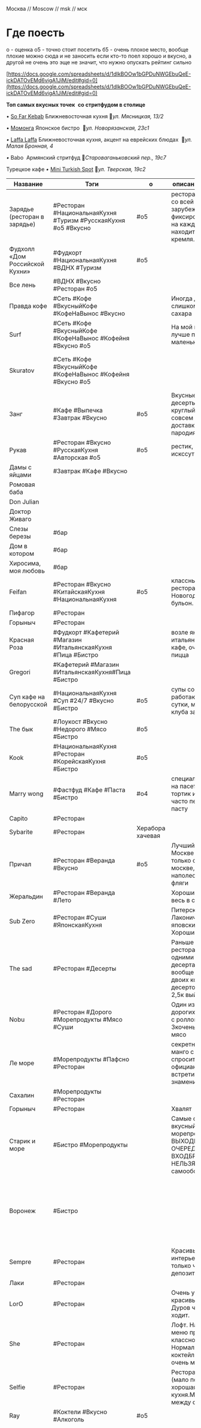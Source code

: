 
Москва // Moscow // msk // мск


# Где поесть

о - оценка
	о5 - точно стоит посетить
	б5 - очень плохое место, вообще плохие можно сюда и не заносить
если кто-то поел хорошо и вкусно, а другой не очень это эще не значит, что нужно опускать рейтинг сильно

[https://docs.google.com/spreadsheets/d/1dlkBOOw1bGPDuNWGEbuQeE-ickDATOvEMd6vigA1JiM/edit#gid=0](https://docs.google.com/spreadsheets/d/1dlkBOOw1bGPDuNWGEbuQeE-ickDATOvEMd6vigA1JiM/edit#gid=0)



**Топ самых вкусных точек** 
**со стритфудом в столице**


• [So Far Kebab](https://instagram.com/sofarkebab?igshid=MzRlODBiNWFlZA==)
Ближневосточная кухня
📍_ул. Мясницкая, 13/2_

• [Момонга](https://instagram.com/momonga_depo?igshid=MzRlODBiNWFlZA==)
Японское бистро 
📍_ул. Новорязанская, 23с1_

_•_ [Laffa Laffa](https://instagram.com/laffa_laffa?igshid=MzRlODBiNWFlZA==)
Ближневосточная кухня, акцент на еврейских блюдах 
📍_ул. Малая Бронная, 4_

_•_ Babo 
Армянский стритфуд
📍_Староваганьковский пер., 19с7_


Турецкое кафе _•_ [Mini Turkish Spot](https://instagram.com/mini.turkishspot?igshid=MzRlODBiNWFlZA==)
📍_ул. Тверская, 19с2_

| Название              | Тэги                                                               | о                | описание / заметка                                                                                                    | адрес                                                                                                                                                    |                                                                                                                                                                                                                                                                                                                                            |
| --------------------- | ------------------------------------------------------------------ | ---------------- |-----------------------------------------------------------------------------------------------------------------------| -------------------------------------------------------------------------------------------------------------------------------------------------------- | ------------------------------------------------------------------------------------------------------------------------------------------------------------------------------------------------------------------------------------------------------------------------------------------------------------------------------------------ |
| Зарядье (ресторан в зарядье) | #Ресторан #НациональнаяКухня #Туризм #РусскаяКухня #o5 #Вкусно     | #o5              | ресторан с кухней со всей России и зарубежом, фиксированная цена на каждое блюдо, находится возле кремля.             | улица Варварка домовладение 6, строение 1, Москва, 109012                                                                                                |                                                                                                                                                                                                                                                                                                                                            |
| Фудхолл «Дом Российской Кухни» | #Фудкорт #НациональнаяКухня #ВДНХ #Туризм                          | #o5              |                                                                                                                       | Адрес: просп. Мира, 119, стр. 66А, Москва                                                                                                                |                                                                                                                                                                                                                                                                                                                                            |
| Все лень              | #ВДНХ #Вкусно #Ресторан  #o5                                       |                  |                                                                                                                       |                                                                                                                                                          |                                                                                                                                                                                                                                                                                                                                            |
| Правда кофе           | #Сеть #Кофе #ВкусныйКофе #КофеНаВынос #Вкусно                      |                  | Иногда добавляют слишком много сахара                                                                                 |                                                                                                                                                          |                                                                                                                                                                                                                                                                                                                                            |
| Surf                  | #Сеть #Кофе #ВкусныйКофе #КофеНаВынос #Кофейня #Вкусно  #o5        |                  | На мой вкус в серфе лучше получается маленький кофе                                                                   |                                                                                                                                                          |                                                                                                                                                                                                                                                                                                                                            |
| Skuratov              | #Сеть #Кофе #ВкусныйКофе #КофеНаВынос #Кофейня #Вкусно #o5         |                  |                                                                                                                       | сеть кофеен.на китай городе очень вкусно  Мясницкая ул., 13 строение 2, Москва, 101000                                                               |                                                                                                                                                                                                                                                                                                                                            |
| Занг                  | #Кафе #Выпечка  #Завтрак #Вкусно                                   | #o5              | Вкусные авторские десерты, например круглый круассан, совсем не как в доставках и пародиях                            |                                                                                                                                                          |                                                                                                                                                                                                                                                                                                                                            |
| Рукав                 | #Ресторан #Вкусно #РусскаяКухня #Авторская #o5                     | #o5              | рестик, 90-е, искссутво                                                                                               |                                                                                                                                                          |                                                                                                                                                                                                                                                                                                                                            |
| Дамы с яйцами         | #Завтрак #Кафе #Вкусно                                             |                  |                                                                                                                       |                                                                                                                                                          |                                                                                                                                                                                                                                                                                                                                            |
| Ромовая баба          |                                                                    |                  |                                                                                                                       |                                                                                                                                                          |                                                                                                                                                                                                                                                                                                                                            |
| Don Julian            |                                                                    |                  |                                                                                                                       |                                                                                                                                                          |                                                                                                                                                                                                                                                                                                                                            |
| Доктор Живаго         |                                                                    |                  |                                                                                                                       |                                                                                                                                                          |                                                                                                                                                                                                                                                                                                                                            |
| Слезы березы          | #бар                                                               |                  |                                                                                                                       |                                                                                                                                                          |                                                                                                                                                                                                                                                                                                                                            |
| Дом в котором         | #бар                                                               |                  |                                                                                                                       |                                                                                                                                                          |                                                                                                                                                                                                                                                                                                                                            |
| Хиросима, моя любовь  | #бар                                                               |                  |                                                                                                                       |                                                                                                                                                          |                                                                                                                                                                                                                                                                                                                                            |
| Feifan                | #Ресторан #Вкусно #КитайскаяКухня #НациональнаяКухня               | #o5              | классный китайский ресторан. Новогоднее блюдо бульон.                                                                 |                                                                                                                                                          |                                                                                                                                                                                                                                                                                                                                            |
| Пифагор           | #Ресторан                                                          |                  |                                                                                                                       |                                                                                                                                                          |                                                                                                                                                                                                                                                                                                                                            |
| Горыныч               | #Ресторан                                                          |                  |                                                                                                                       |                                                                                                                                                          |                                                                                                                                                                                                                                                                                                                                            |
| Красная Роза      | #Фудкорт   #Кафетерий #Магазин #ИтальянскаяКухня	#Пица #Бистро |                  | возле яндекса, там итальянец открыл кафе, очень вкусная пицца                                                         |                                                                                                                                                          |                                                                                                                                                                                                                                                                                                                                            |
| Gregori               | #Кафетерий #Магазин #ИтальянскаяКухня#Пица #Бистро             |                  |                                                                                                                       | Ленинградское ш., 9к1с5, Москва, 125171                                                                                                                  |                                                                                                                                                                                                                                                                                                                                            |
| Суп кафе на белорусской | #НациональнаяКухня #Суп #24/7 #Вкусно #Бистро                      | #o5              | супы со всего мира, работают круглые сутки, можно после клуба заехать                                                 |                                                                                                                                                          |                                                                                                                                                                                                                                                                                                                                            |
| The бык               | #Лоукост #Вкусно #Недорого #Мясо #Бистро                           | #o5              |                                                                                                                       |                                                                                                                                                          |                                                                                                                                                                                                                                                                                                                                            |
| Kook                  | #НациональнаяКухня #Ресторан #КорейскаяКухня #Бистро               | #o5              |                                                                                                                       | Петровский б-р, 15/1ул. Мясницкая, 11                                                                                                            |                                                                                                                                                                                                                                                                                                                                            |
| Marry wong            | #Фастфуд #Кафе #Паста #Бистро                                      | #о4              | специализируются на пасет, есть тортик из икеи, часто переваривают пасту                                              |                                                                                                                                                          |                                                                                                                                                                                                                                                                                                                                            |
| Capito                | #Ресторан                                                          |                  |                                                                                                                       |                                                                                                                                                          |                                                                                                                                                                                                                                                                                                                                            |
| Sybarite              | #Ресторан                                                          | Херабора хачевая |                                                                                                                       |                                                                                                                                                          |                                                                                                                                                                                                                                                                                                                                            |
| Причал                | #Ресторан #Веранда #Вкусно                                         | #o5              | Лучший наполеон в Москве БЛЕАТЬ! Но только он не в москве, но этот наполеон - отвал фляги                             | Ильинское шоссе                                                                                                                                          |                                                                                                                                                                                                                                                                                                                                            |
| Жеральдин             | #Ресторан #Веранда #Лето                                           |                  | Хороший летник весь в саду и цветах                                                                                   |                                                                                                                                                          |                                                                                                                                                                                                                                                                                                                                            |
| Sub Zero              | #Ресторан #Суши #ЯпонскаяКухня                                     |                  | Питерские рестик. Лаконичный яповский дизайн. Хорошие порции                                                          |                                                                                                                                                          |                                                                                                                                                                                                                                                                                                                                            |
| The sad               | #Ресторан #Десерты                                                 |                  | Раньше был рестораном с одними из лучшими десертами. Но вообще дорого, на двоих кофе с десертом можно на 2,5к выйти   |                                                                                                                                                          |                                                                                                                                                                                                                                                                                                                                            |
| Nobu                  | #Ресторан #Дорого #Морепродукты #Мясо #Суши                        |                  | Один из самых дорогих суши баров, с роллом по 2-3кочень вкусное мясо                                                  |                                                                                                                                                          |                                                                                                                                                                                                                                                                                                                                            |
| Ле море               | #Морепродукты #Пафсно #Ресторан                                    |                  | секретный десерт, манго с мороженым, спросить у официанта.Можно встретить знаменитостей                               |                                                                                                                                                          |                                                                                                                                                                                                                                                                                                                                            |
| Сахалин               | #Морепродукты #Ресторан                                            |                  |                                                                                                                       |                                                                                                                                                          |                                                                                                                                                                                                                                                                                                                                            |
| Горыныч               | #Ресторан                                                          |                  | Хвалят                                                                                                                |                                                                                                                                                          |                                                                                                                                                                                                                                                                                                                                            |
| Старик и море         | #Бистро #Морепродукты                                              |                  | Самые свежие, вкусный и дешевые морепродуктыВ ВЫХОДНЫЕ ОЧЕРЕДЬ НА ВХОДБРОНИРОВАТЬ НЕЛЬЗЯ А-ля рестик самообслуживания | Все супер, устрицы, ежи, креветки и тд.                                                                                                                  |                                                                                                                                                                                                                                                                                                                                            |
| Воронеж               | #Бистро                                                            |                  |                                                                                                                       | В треске была проволокаБаранина с волосамиКоктейли говнище полноеРазмер порции трески кстати 100гр,даже выглядит ущербно |                                                                                                                                                                                                                                                                                                                                            |
| Sempre                | #Ресторан                                                          |                  | Красивый интерьерБронь только через депозит от 7тыс                                                                   |                                                                                                                                                          |                                                                                                                                                                                                                                                                                                                                            |
| Лаки                  | #Ресторан                                                          |                  |                                                                                                                       |                                                                                                                                                          |                                                                                                                                                                                                                                                                                                                                            |
| LorO                  | #Ресторан                                                          |                  | Очень уютный и красивый рестик. Дуров часто туда ходит.                                                               |                                                                                                                                                          |                                                                                                                                                                                                                                                                                                                                            |
| She                   | #Ресторан                                                          |                  | Лофт. На вечернее меню приходить не классно. Нормальные коктейли, но их очень мало.                                   |                                                                                                                                                          |                                                                                                                                                                                                                                                                                                                                            |
| Selfie                | #Ресторан                                                          |                  | Ресторанное меню (мало позиций), хорошая кухня.Много места между столами                                              |                                                                                                                                                          |                                                                                                                                                                                                                                                                                                                                            |
| Ray                   | #Коктели #Вкусно #Алкоголь                                         | #o5              |                                                                                                                       |                                                                                                                                                          |                                                                                                                                                                                                                                                                                                                                            |
| Dry&wet               | #Коктели #Вкусно #Алкоголь                                         | #o5              | во дворах в подвале, может быть сложно найти. Смотри на людей.                                                        |                                                                                                                                                          | Не бери меню. Скажи: "классное место, как из питера". Чтобы расположить официанта. Называй, что нравится по вкусам и напитками, они сами смешают. Место делится на 2 зала. Потанцевать и пообщаться. Можно прийти с кем-нибудь познакомиться в зале потанцевать. Работает до 04. Лучше приходить к 21-23. после часа там уже совсем пусто. |
| Тебураси              | #Ресторан #ЯпонскаяКухня #Атмосферно                               | #o5              | реман, саке атмосферно                                                                                                |                                                                                                                                                          |                                                                                                                                                                                                                                                                                                                                            |




Modus    #Ресторан #ЖаренныеЦветы
	(выразительный соусом и васильком) 
Ката каба #Ресторан #ЖаренныеЦветы
	(фритюр с морепродуктами) 
Black thai #Ресторан #ЖаренныеЦветы
  



# Галереи

ММОМА
	https://mmoma.ru
МАММ
	https://mamm-mdf.ru
Винзавод 
	https://winzavod.ru
ГЭС2 
	https://v-a-c.org/ges2
VEKARTA 
	https://vekarta.ru
Система 
	https://sistema.gallery
возле аукиона
ЗИЛ 
	https://zilcc.ru
PENNLAB Gallery 
	https://pennlab.gallery
centrezotov 
	https://centrezotov.ru
Всеросийский музей декоративного искусства
	https://damuseum.ru/
Serene 
	https://serene-gallery.com/
граунд солянка 
	https://solyanka.org 
	https://solyankagallery.ru
	у пицерии там рядом пицерия 
smirnovgallery [https://smirnovgallery.ru/](https://smirnovgallery.ru/)
руартс [http://ruarts.gallery](http://ruarts.gallery)
триумф [http://triumph.gallery](http://triumph.gallery)
Музей слова вднх
фабрика [http://fabrikacci.com/spaces.html](http://fabrikacci.com/spaces.html)
[https://cryptography-museum.ru/](https://cryptography-museum.ru/)
Хлебзавод 5 центр зотов


марк шагал галерея must art
Музей криптографии
	похоже на большую выставку от позитив технолоджи, очень много читать

Фабрика
галерее бомба (Переведеновский переулок 18)
Гранатный двор на Спиридоновке. Выставки и мероприятия.
Пространство Wip, там
Галерея «Союзпечать»
[tatintsian.com](http://tatintsian.com)
[art4.ru](http://art4.ru) 
[mustartgallery.ru](http://mustartgallery.ru) 
[https://gum-red-line.ru/](https://gum-red-line.ru/)
nakovalnyagallery [Elohovskiy Gallery](https://www.afisha.ru/msk/gallery/elohovskiy-gallery-23391/)

м. Павелецкая, «HSE»
[art.hse.ru/gallery](http://art.hse.ru/gallery)
Особняк морозова
м. Трубная, «VLADEY»
м. Маяковская, «Askeri»
Пл. революции, «Red line»
м. Охотный ряд, «Cube Moscow» (в гостинице карлтон)
Винзавод 
askerigallery

# Где поработать на удалёнке

Surf
Skuratov
Суперметал
Кафе на крыше галереи гараж
Галерея гараж
Библиотека пуш
